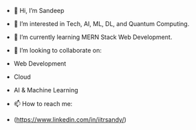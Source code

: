 - 👋 Hi, I’m Sandeep
- 👀 I’m interested in Tech, AI, ML, DL, and Quantum Computing.
- 🌱 I’m currently learning MERN Stack Web Development.
- 💞️ I’m looking to collaborate on:
- Web Development
- Cloud
- AI & Machine Learning

- 📫 How to reach me:
- (https://www.linkedin.com/in/iitrsandy/)

<!---
iitiansandy/iitiansandy is a ✨ special [
](https://www.linkedin.com/in/iitrsandy/)✨ repository because its `README.md` (this file) appears on your GitHub profile.
You can click the Preview link to take a look at your changes.
--->
